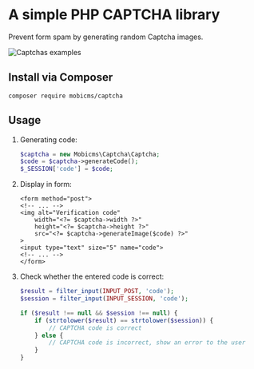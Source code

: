 # A simple PHP CAPTCHA library

Prevent form spam by generating random Captcha images.

![Captchas examples](http://mobicms.org/demo/captcha_example.png)

## Install via Composer

`composer require mobicms/captcha`

## Usage

1. Generating code:

    ```php
    $captcha = new Mobicms\Captcha\Captcha;
    $code = $captcha->generateCode();
    $_SESSION['code'] = $code;
    ```

2. Display in form:

    ```html+php
    <form method="post">
    <!-- ... -->
    <img alt="Verification code"
        width="<?= $captcha->width ?>"
        height="<?= $captcha->height ?>"
        src="<?= $captcha->generateImage($code) ?>"
    >
    <input type="text" size="5" name="code">
    <!-- ... -->
    </form>
	```

3. Check whether the entered code is correct:

    ```php
    $result = filter_input(INPUT_POST, 'code');
    $session = filter_input(INPUT_SESSION, 'code');
    
    if ($result !== null && $session !== null) {
        if (strtolower($result) == strtolower($session)) {
            // CAPTCHA code is correct
        } else {
            // CAPTCHA code is incorrect, show an error to the user
        }
    }
    ```